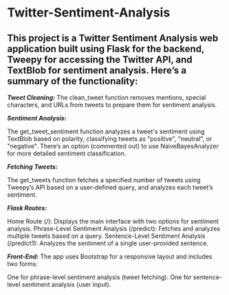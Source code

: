 # Twitter-Sentiment-Analysis

## This project is a Twitter Sentiment Analysis web application built using Flask for the backend, Tweepy for accessing the Twitter API, and TextBlob for sentiment analysis. Here’s a summary of the functionality:

_**Tweet Cleaning:**_ The clean_tweet function removes mentions, special characters, and URLs from tweets to prepare them for sentiment analysis.

_**Sentiment Analysis:**_

The get_tweet_sentiment function analyzes a tweet's sentiment using TextBlob based on polarity, classifying tweets as "positive", "neutral", or "negative".
There’s an option (commented out) to use NaiveBayesAnalyzer for more detailed sentiment classification.

_**Fetching Tweets:**_

The get_tweets function fetches a specified number of tweets using Tweepy’s API based on a user-defined query, and analyzes each tweet’s sentiment.

_**Flask Routes:**_

Home Route (/): Displays the main interface with two options for sentiment analysis.
Phrase-Level Sentiment Analysis (/predict): Fetches and analyzes multiple tweets based on a query.
Sentence-Level Sentiment Analysis (/predict1): Analyzes the sentiment of a single user-provided sentence.

_**Front-End:**_ The app uses Bootstrap for a responsive layout and includes two forms:

One for phrase-level sentiment analysis (tweet fetching).
One for sentence-level sentiment analysis (user input).
